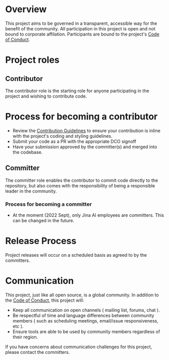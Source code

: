 # Overview

This project aims to be governed in a transparent, accessible way for the benefit of the community. All participation in this project is open and not bound to corporate affilation. Participants are bound to the project's [Code of Conduct](./.github/CODE_OF_CONDUCT.md).

# Project roles

## Contributor

The contributor role is the starting role for anyone participating in the project and wishing to contribute code.

# Process for becoming a contributor

* Review the [Contribution Guidelines](./CONTRIBUTING.md) to ensure your contribution is inline with the project's coding and styling guidelines.
* Submit your code as a PR with the appropriate DCO signoff
* Have your submission approved by the committer(s) and merged into the codebase.

## Committer

The committer role enables the contributor to commit code directly to the repository, but also comes with the responsibility of being a responsible leader in the community.

### Process for becoming a committer

* At the moment (2022 Sept), only Jina AI employees are committers. This can be changed in the future.

# Release Process

Project releases will occur on a scheduled basis as agreed to by the committers.

# Communication

This project, just like all open source, is a global community. In addition to the [Code of Conduct](./.github/CODE_OF_CONDUCT.md), this project will:

* Keep all communication on open channels ( mailing list, forums, chat ).
* Be respectful of time and language differences between community members ( such as scheduling meetings, email/issue responsiveness, etc ).
* Ensure tools are able to be used by community members regardless of their region.

If you have concerns about communication challenges for this project, please contact the committers.
